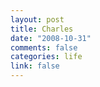 ```yaml
--- 
layout: post
title: Charles
date: "2008-10-31"
comments: false
categories: life
link: false
---
```

<object width="425" height="344"><param name="movie" value="http://www.youtube.com/v/TW-6DpC-mj8&color1=0xb1b1b1&color2=0xcfcfcf&hl=en&fs=1"></param><param name="allowFullScreen" value="true"></param><embed src="http://www.youtube.com/v/TW-6DpC-mj8&color1=0xb1b1b1&color2=0xcfcfcf&hl=en&fs=1" type="application/x-shockwave-flash" allowfullscreen="true" width="425" height="344"></embed></object>
